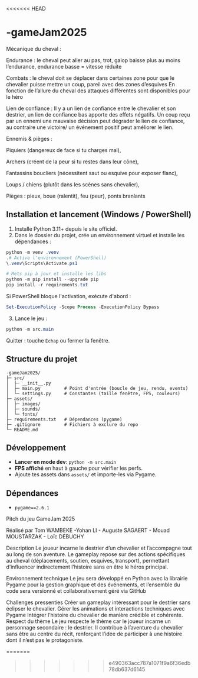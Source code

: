 <<<<<<< HEAD
# -gameJam2025

Mécanique du cheval :

Endurance : le cheval peut aller au pas, trot, galop baisse plus au moins l’endurance, endurance basse = vitesse réduite

Combats : le cheval doit se déplacer dans certaines zone pour que le chevalier puisse mettre un coup, pareil avec des zones d’esquives 
En fonction de l’allure du cheval des attaques différentes sont disponibles pour le héro 

Lien de confiance : Il y a un lien de confiance entre le chevalier et son destrier, un lien de confiance bas apporte des effets négatifs. Un coup reçu par un ennemi une mauvaise décision peut dégrader le lien de confiance, au contraire une victoire/ un événement positif peut améliorer le lien.


 Ennemis & pièges :

Piquiers (dangereux de face si tu charges mal),

Archers (créent de la peur si tu restes dans leur cône),

Fantassins boucliers (nécessitent saut ou esquive pour exposer flanc),

Loups / chiens (plutôt dans les scènes sans chevalier),

Pièges : pieux, boue (ralentit), feu (peur), ponts branlants






## Installation et lancement (Windows / PowerShell)

1. Installe Python 3.11+ depuis le site officiel.
2. Dans le dossier du projet, crée un environnement virtuel et installe les dépendances :

```powershell
python -m venv .venv
.# Active l'environnement (PowerShell)
\.venv\Scripts\Activate.ps1

# Mets pip à jour et installe les libs
python -m pip install --upgrade pip
pip install -r requirements.txt
```

Si PowerShell bloque l'activation, exécute d'abord :

```powershell
Set-ExecutionPolicy -Scope Process -ExecutionPolicy Bypass
```

3. Lance le jeu :

```powershell
python -m src.main
```

Quitter : touche `Échap` ou fermer la fenêtre.


## Structure du projet

```
-gameJam2025/
├─ src/
│  ├─ __init__.py
│  ├─ main.py         # Point d'entrée (boucle de jeu, rendu, events)
│  └─ settings.py     # Constantes (taille fenêtre, FPS, couleurs)
├─ assets/
│  ├─ images/
│  ├─ sounds/
│  └─ fonts/
├─ requirements.txt   # Dépendances (pygame)
├─ .gitignore         # Fichiers à exclure du repo
└─ README.md
```


## Développement

- **Lancer en mode dev**: `python -m src.main`
- **FPS affiché** en haut à gauche pour vérifier les perfs.
- Ajoute tes assets dans `assets/` et importe-les via Pygame.


## Dépendances

- `pygame==2.6.1`

Pitch du jeu
GameJam 2025



Réalisé par 
Tom WAMBEKE -Yohan LI - Auguste SAGAERT - Mouad MOUSTARZAK - Loïc DEBUCHY




Description
Le joueur incarne le destrier d’un chevalier et l’accompagne tout au long de son aventure. Le gameplay repose sur des actions spécifiques au cheval (déplacements, soutien, esquives, transport), permettant d’influencer indirectement l’histoire sans en être le héros principal.

Environnement technique
Le jeu sera développé en Python avec la librairie Pygame pour la gestion graphique et des événements, et l’ensemble du code sera versionné et collaborativement géré via GitHub

Challenges pressenties
Créer un gameplay intéressant pour le destrier sans éclipser le chevalier.
Gérer les animations et interactions techniques avec Pygame
Intégrer l’histoire du chevalier de manière crédible et cohérente.
Respect du thème
Le jeu respecte le thème car le joueur incarne un personnage secondaire : le destrier. Il contribue à l’aventure du chevalier sans être au centre du récit, renforçant l’idée de participer à une histoire dont il n’est pas le protagoniste.



=======
>>>>>>> e490363acc787a1071f9a6f36edb78db637d6145

